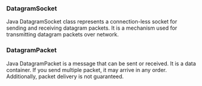 ### DatagramSocket

Java DatagramSocket class represents a connection-less socket for sending and receiving datagram packets. It is a mechanism used for transmitting datagram packets over network.

### DatagramPacket

Java DatagramPacket is a message that can be sent or received. It is a data container. If you send multiple packet, it may arrive in any order. Additionally, packet delivery is not guaranteed.
